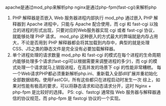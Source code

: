 apache是通过mod_php来解析php  nginx是通过php-fpm(fast-cgi)来解析php
1. PHP 解释器是否嵌入 Web 服务器进程内部执行
mod_php 通过嵌入 PHP 解释器到 Apache 进程中，只能与 Apache 配合使用，而 cgi 和 fast-cgi 以独立的进程的形式出现，只要对应的Web服务器实现 cgi 或者 fast-cgi 协议，就能够处理 PHP 请求。
mod_php 这种嵌入的方式最大的弊端就是内存占用大，不论是否用到 PHP 解释器都会将其加载到内存中，典型的就是处理CSS、JS之类的静态文件是完全没有必要加载解释器。
2. 单个进程处理的请求数量
mod_php 和 fast-cgi 的模式在每个进程的生命周期内能够处理多个请求(fast-cgi可以根据需要来调整进程的多少)，而 cgi 的模式处理一个请求就马上销毁进程，在高并发的场景下 cgi 的性能非常糟糕。 
每一个Web请求PHP都必须重新解析php.ini、重新载入全部dll扩展并重初始化全部数据结构。使用FastCGI，所有这些都只在进程启动时发生一次
综上，如果对性能有极高的要求，可以将静态请求和动态请求分开，这时 Nginx + php-fpm 是比较好的选择。
PS: cgi、fastcgi 通常指 Web 服务器与解释器通信的协议规范，而 php-fpm 是 fastcgi 协议的一个实现。